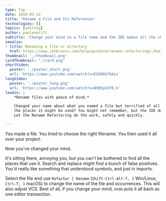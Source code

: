 ```yaml
---
type: tip
date: 2019-03-12
title: 'Rename a File and Its References'
technologies: []
topics: [editing]
author: pauleveritt
subtitle: 'Change your mind on a file name and the IDE makes all the changes for you.'
seealso:
- title: Renaming a file or directory
  href: https://www.jetbrains.com/help/pycharm/rename-refactorings.html
thumbnail: './thumbnail.png'
cardThumbnail: "./card.png"
shortVideo:
  poster: './poster_short.png'
  url: 'https://www.youtube.com/watch?v=ES03Kbf0Aio'
longVideo:
  poster: './poster_long.png'
  url: 'https://www.youtube.com/watch?v=NXB5pk1F0_k'
leadin: |
    *Rename files with peace of mind.*    

    Changed your name about what you named a file but terrified of all 
    the places it might be used? You might not remember, but the IDE does. 
    Let the Rename Refactoring do the work, safely and quickly.

---
```


You made a file. You tried to choose the right filename. You then used it 
all over your project.

Now you've changed your mind.

It's sitting there, annoying you, but you can't be bothered to find all the 
places that use it. Search and replace might find a bunch of false positives. 
You'd really like something that understood symbols, and just in imports.

Select the file and use 
`Refactor | Rename` (`Shift-Ctrl-Alt-T, 1` Win/Linux, `Ctrl-T, 1` macOS) 
to change the name of the file and occurrences. This will also adjust VCS. 
Best of all, if you change your mind, `Undo` puts it all back as one 
editor transaction.
